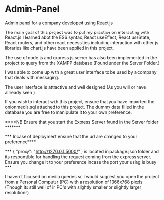 # Admin-Panel
Admin panel for a company developed using React.js


The main goal of this project was to put my practice on interacting with React.js I learned abot the ES6 syntax, React useEffect, React useState, React routers, and other react necessities including interaction with other js libraries like chart.js have been applied in this project.

The use of node.js and express.js server has also been implemented in the project to query from the XAMPP database (Found under the Server Folder.)

I was able to come up with a great user interface to be used by a company that deals with messaging.

The user Interface is attractive and well designed (As you will or have allready seen )

If you wish to interact with this project, ensure that you have imported the onionmedia.sql attached to this project. The dummy data filled in the database you are free to manipulate it to your own preference.

****NB Ensure that you start the Express Server found in the Server folder *******

*** Incase of deployment ensure that the url are changed to your preference****

*** { "proxy": "http://127.0.0.1:5000/" } is located in package.json folder and its responsible for handling the request coming from the express server. Ensure you change it to your preference incase the port your using is busy ***

I haven`t focused on media queries so I would suggest you open the project from a Personal Computer (PC) with a resolution of 1366x768 pixels (Though its still well of in PC's with slightly smaller or slightly larger resolutions)
